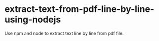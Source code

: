 # extract-text-from-pdf-line-by-line-using-nodejs
Use npm and node to extract text line by line from pdf file.

